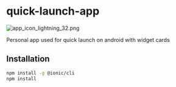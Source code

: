 # quick-launch-app

![app_icon_lightning_32.png](./assets/1650223403252-app_icon_lightning_32.png)

Personal app used for quick launch on android with widget cards

## Installation

```bash
npm install -g @ionic/cli
npm install
```
